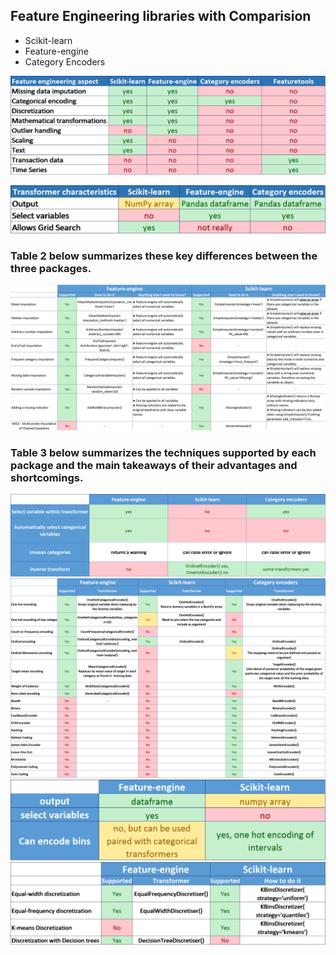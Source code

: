 ## Feature Engineering libraries with Comparision

<ul>
  <li>Scikit-learn</br>
  <li>Feature-engine</br>
  <li>Category Encoders</br>
</ul>

![image1](images/different_python_fe_lib.jpg)


![image2](images/pckg_diff_fe.jpg)
### Table 2 below summarizes these key differences between the three packages.

![image3](images/imputation_tech.jpg)
### Table 3 below summarizes the techniques supported by each package and the main takeaways of their advantages and shortcomings.
![image1](images/categorical_encod.jpg)
![image1](images/categorical_encod_1.jpg)
![image1](images/discretization.jpg)
![image1](images/discretization_1.jpg)


